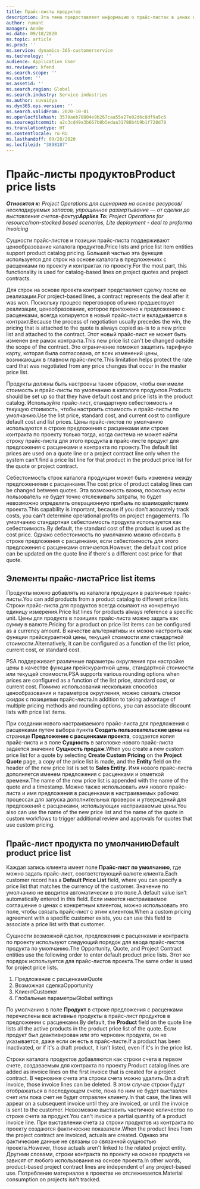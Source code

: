 ```yaml
---
title: Прайс-листы продуктов
description: Эта тема предоставляет информацию о прайс-листах в ценах каталога, используемых для предложений с расценками и контрактов по проектам.
author: rumant
manager: AnnBe
ms.date: 09/18/2020
ms.topic: article
ms.prod: ''
ms.service: dynamics-365-customerservice
ms.technology: ''
audience: Application User
ms.reviewer: kfend
ms.search.scope: ''
ms.custom: ''
ms.assetid: ''
ms.search.region: Global
ms.search.industry: Service industries
ms.author: suvaidya
ms.dyn365.ops.version: ''
ms.search.validFrom: 2020-10-01
ms.openlocfilehash: 3570aeb78804e9b267caa55a27e02d6c8df9a5c6
ms.sourcegitcommit: a2c3cd49a3b667b8b5edaa31788b4b9b1f728d78
ms.translationtype: HT
ms.contentlocale: ru-RU
ms.lasthandoff: 09/28/2020
ms.locfileid: "3898187"
---
```

# <a name="product-price-lists"></a><span data-ttu-id="ac649-103">Прайс-листы продуктов</span><span class="sxs-lookup"><span data-stu-id="ac649-103">Product price lists</span></span>

<span data-ttu-id="ac649-104">_**Относится к:** Project Operations для сценариев на основе ресурсов/нескладируемых запасов, упрощенное развертывание — от сделки до выставления счетов-фактур_</span><span class="sxs-lookup"><span data-stu-id="ac649-104">_**Applies To:** Project Operations for resource/non-stocked based scenarios, Lite deployment - deal to proforma invoicing_</span></span>

<span data-ttu-id="ac649-105">Сущности прайс-листов и позиции прайс-листа поддерживают ценообразование каталога продуктов.</span><span class="sxs-lookup"><span data-stu-id="ac649-105">Price lists and price list item entities support product catalog pricing.</span></span> <span data-ttu-id="ac649-106">Большей частью эта функция используется для строк на основе каталога в предложениях с расценками по проекту и контрактах по проекту.</span><span class="sxs-lookup"><span data-stu-id="ac649-106">For the most part, this functionality is used for catalog-based lines on project quotes and project contracts.</span></span>

<span data-ttu-id="ac649-107">Для строк на основе проекта контракт представляет сделку после ее реализации.</span><span class="sxs-lookup"><span data-stu-id="ac649-107">For project-based lines, a contract represents the deal after it was won.</span></span> <span data-ttu-id="ac649-108">Поскольку процесс переговоров обычно предшествует реализации, ценообразование, которое приложено к предложению с расценками, всегда копируется в новый прайс-лист и вкладывается в контракт.</span><span class="sxs-lookup"><span data-stu-id="ac649-108">Because the process of negotiation usually precedes the win, the pricing that is attached to the quote is always copied as-is to a new price list and attached to the contract.</span></span> <span data-ttu-id="ac649-109">Этот новый прайс-лист не может быть изменен вне рамок контракта.</span><span class="sxs-lookup"><span data-stu-id="ac649-109">This new price list can't be changed outside the scope of the contract.</span></span> <span data-ttu-id="ac649-110">Это ограничение поможет защитить тарифную карту, которая была согласована, от всех изменений цены, возникающих в главном прайс-листе.</span><span class="sxs-lookup"><span data-stu-id="ac649-110">This limitation helps protect the rate card that was negotiated from any price changes that occur in the master price list.</span></span>

<span data-ttu-id="ac649-111">Продукты должны быть настроены таким образом, чтобы они имели стоимость и прайс-листы по умолчанию в каталоге продуктов.</span><span class="sxs-lookup"><span data-stu-id="ac649-111">Products should be set up so that they have default cost and price lists in the product catalog.</span></span> <span data-ttu-id="ac649-112">Используйте прайс-лист, стандартную себестоимость и текущую стоимость, чтобы настроить стоимость и прайс-листы по умолчанию.</span><span class="sxs-lookup"><span data-stu-id="ac649-112">Use the list price, standard cost, and current cost to configure default cost and list prices.</span></span> <span data-ttu-id="ac649-113">Цены прайс-листов по умолчанию используются в строке предложения с расценками или строке контракта по проекту только тогда, когда система не может найти строку прайс-листа для этого продукта в прайс-листе продукт для предложения с расценками и контракта по проекту.</span><span class="sxs-lookup"><span data-stu-id="ac649-113">The default list prices are used on a quote line or a project contract line only when the system can't find a price list line for that product in the product price list for the quote or project contract.</span></span>

<span data-ttu-id="ac649-114">Себестоимость строк каталога продукции может быть изменена между предложениями с расценками.</span><span class="sxs-lookup"><span data-stu-id="ac649-114">The cost price of product catalog lines can be changed between quotes.</span></span> <span data-ttu-id="ac649-115">Эта возможность важна, поскольку если пользователь не будет точно отслеживать затраты, то будет невозможно определить операционную прибыль по взаимодействиям проекта.</span><span class="sxs-lookup"><span data-stu-id="ac649-115">This capability is important, because if you don't accurately track costs, you can't determine operational profits on project engagements.</span></span> <span data-ttu-id="ac649-116">По умолчанию стандартная себестоимость продукта используется как себестоимость.</span><span class="sxs-lookup"><span data-stu-id="ac649-116">By default, the standard cost of the product is used as the cost price.</span></span> <span data-ttu-id="ac649-117">Однако себестоимость по умолчанию можно обновить в строке предложения с расценками, если себестоимость для этого предложения с расценками отличается.</span><span class="sxs-lookup"><span data-stu-id="ac649-117">However, the default cost price can be updated on the quote line if there's a different cost price for that quote.</span></span>

## <a name="price-list-items"></a><span data-ttu-id="ac649-118">Элементы прайс-листа</span><span class="sxs-lookup"><span data-stu-id="ac649-118">Price list items</span></span>

<span data-ttu-id="ac649-119">Продукты можно добавлять из каталога продукции в различные прайс-листы.</span><span class="sxs-lookup"><span data-stu-id="ac649-119">You can add products from a product catalog to different price lists.</span></span> <span data-ttu-id="ac649-120">Строки прайс-листа для продуктов всегда ссылают на конкретную единицу измерения.</span><span class="sxs-lookup"><span data-stu-id="ac649-120">Price list lines for products always reference a specific unit.</span></span> <span data-ttu-id="ac649-121">Цены для продукта в позициях прайс-листа можно задать как сумму в валюте.</span><span class="sxs-lookup"><span data-stu-id="ac649-121">Pricing for a product on price list items can be configured as a currency amount.</span></span> <span data-ttu-id="ac649-122">В качестве альтернативы их можно настроить как функции прейскурантной цены, текущей стоимости или стандартной стоимости.</span><span class="sxs-lookup"><span data-stu-id="ac649-122">Alternatively, it can be configured as a function of the list price, current cost, or standard cost.</span></span>

<span data-ttu-id="ac649-123">PSA поддерживает различные параметры округления при настройке цены в качестве функции прейскурантной цены, стандартной стоимости или текущей стоимости.</span><span class="sxs-lookup"><span data-stu-id="ac649-123">PSA supports various rounding options when prices are configured as a function of the list price, standard cost, or current cost.</span></span> <span data-ttu-id="ac649-124">Помимо использования нескольких способов ценообразования и параметров округления, можно связать списки скидок с позициями прайс-листа.</span><span class="sxs-lookup"><span data-stu-id="ac649-124">In addition to taking advantage of multiple pricing methods and rounding options, you can associate discount lists with price list items.</span></span> 

<span data-ttu-id="ac649-125">При создании нового настраиваемого прайс-листа для предложения с расценками путем выбора пункта **Создать пользовательские цены** на странице **Предложение с расценками проекта**, создается копия прайс-листа и в поле **Сущность** в заголовке нового прайс-листа задается значение **Сущность продаж**.</span><span class="sxs-lookup"><span data-stu-id="ac649-125">When you create a new custom price list for a quote by selecting **Create Custom Pricing** on the **Project Quote** page, a copy of the price list is made, and the **Entity** field on the header of the new price list is set to **Sales Entity**.</span></span> <span data-ttu-id="ac649-126">Имя нового прайс-листа дополняется именем предложения с расценками и отметкой времени.</span><span class="sxs-lookup"><span data-stu-id="ac649-126">The name of the new price list is appended with the name of the quote and a timestamp.</span></span> <span data-ttu-id="ac649-127">Можно также использовать имя нового прайс-листа и имя предложения в расценками в настраиваемых рабочих процессах для запуска дополнительных проверок и утверждений для предложений с расценками, использующих настраиваемые цены.</span><span class="sxs-lookup"><span data-stu-id="ac649-127">You also can use the name of the new price list and the name of the quote in custom workflows to trigger additional review and approvals for quotes that use custom pricing.</span></span>

 
## <a name="default-product-price-list"></a><span data-ttu-id="ac649-128">Прайс-лист продукта по умолчанию</span><span class="sxs-lookup"><span data-stu-id="ac649-128">Default product price list</span></span>
<span data-ttu-id="ac649-129">Каждая запись клиента имеет поле **Прайс-лист по умолчанию**, где можно задать прайс-лист, соответствующий валюте клиента.</span><span class="sxs-lookup"><span data-stu-id="ac649-129">Each customer record has a **Default Price List** field, where you can specify a price list that matches the currency of the customer.</span></span> <span data-ttu-id="ac649-130">Значение по умолчанию не вводится автоматически в это поле.</span><span class="sxs-lookup"><span data-stu-id="ac649-130">A default value isn't automatically entered in this field.</span></span> <span data-ttu-id="ac649-131">Если имеется настраиваемое соглашение о ценах с конкретным клиентом, можно использовать это поле, чтобы связать прайс-лист с этим клиентом.</span><span class="sxs-lookup"><span data-stu-id="ac649-131">When a custom pricing agreement with a specific customer exists, you can use this field to associate a price list with that customer.</span></span>

<span data-ttu-id="ac649-132">Сущности возможной сделки, предложения с расценками и контракта по проекту используют следующий порядок для ввода прайс-листов продукта по умолчанию.</span><span class="sxs-lookup"><span data-stu-id="ac649-132">The Opportunity, Quote, and Project Contract entities use the following order to enter default product price lists.</span></span> <span data-ttu-id="ac649-133">Этот же порядок используется для прайс-листов проекта.</span><span class="sxs-lookup"><span data-stu-id="ac649-133">The same order is used for project price lists.</span></span>

1.  <span data-ttu-id="ac649-134">Предложение с расценками</span><span class="sxs-lookup"><span data-stu-id="ac649-134">Quote</span></span>
2.  <span data-ttu-id="ac649-135">Возможная сделка</span><span class="sxs-lookup"><span data-stu-id="ac649-135">Opportunity</span></span>
3.  <span data-ttu-id="ac649-136">Клиент</span><span class="sxs-lookup"><span data-stu-id="ac649-136">Customer</span></span>
4.  <span data-ttu-id="ac649-137">Глобальные параметры</span><span class="sxs-lookup"><span data-stu-id="ac649-137">Global settings</span></span> 

<span data-ttu-id="ac649-138">По умолчанию в поле **Продукт** в строке предложения с расценками перечислены все активные продукты в прайс-лист продуктов в предложении с расценками.</span><span class="sxs-lookup"><span data-stu-id="ac649-138">By default, the **Product** field on the quote line lists all the active products in the product price list of the quote.</span></span> <span data-ttu-id="ac649-139">Если продукт был деактивирован или это черновик продукта, он не указывается, даже если он есть в прайс-листе.</span><span class="sxs-lookup"><span data-stu-id="ac649-139">If a product has been inactivated, or if it's a draft product, it isn't listed, even if it's in the price list.</span></span> 

<span data-ttu-id="ac649-140">Строки каталога продуктов добавляются как строки счета в первом счете, создаваемым для контракта по проекту.</span><span class="sxs-lookup"><span data-stu-id="ac649-140">Product catalog lines are added as invoice lines on the first invoice that is created for a project contract.</span></span> <span data-ttu-id="ac649-141">В черновике счета эта строки счета можно удалить.</span><span class="sxs-lookup"><span data-stu-id="ac649-141">On a draft invoice, those invoice lines can be deleted.</span></span> <span data-ttu-id="ac649-142">В этом случае строки будут отображаться в последующем счете, пока по ним не будет выставлен счет или пока счет не будет отправлен клиенту.</span><span class="sxs-lookup"><span data-stu-id="ac649-142">In that case, the lines will appear on a subsequent invoice until they are invoiced, or until the invoice is sent to the customer.</span></span> <span data-ttu-id="ac649-143">Невозможно выставить частичное количество по строке счета за продукт.</span><span class="sxs-lookup"><span data-stu-id="ac649-143">You can't invoice a partial quantity of a product invoice line.</span></span> <span data-ttu-id="ac649-144">При выставлении счета за строки продуктов из контракта по проекту создаются фактические показатели.</span><span class="sxs-lookup"><span data-stu-id="ac649-144">When the product lines from the project contract are invoiced, actuals are created.</span></span> <span data-ttu-id="ac649-145">Однако эти фактические данные не связаны со связанной сущностью проекта.</span><span class="sxs-lookup"><span data-stu-id="ac649-145">However, those actuals aren't linked to the related project entity.</span></span> <span data-ttu-id="ac649-146">Другими словами, строки контракта по проекту на основе продукта не зависят от любого использования на основе проекта.</span><span class="sxs-lookup"><span data-stu-id="ac649-146">In other words, product-based project contract lines are independent of any project-based use.</span></span> <span data-ttu-id="ac649-147">Потребление материалов в проектах не отслеживается.</span><span class="sxs-lookup"><span data-stu-id="ac649-147">Material consumption on projects isn't tracked.</span></span>
